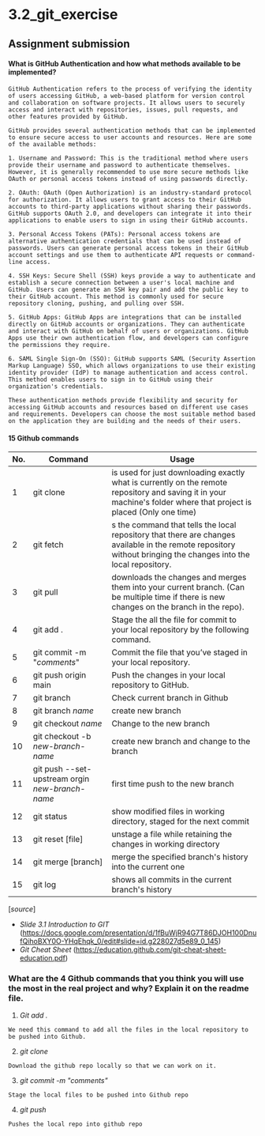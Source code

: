 # 3.2_git_exercise

## Assignment submission

#### What is GitHub Authentication and how what methods available to be implemented?

```
GitHub Authentication refers to the process of verifying the identity of users accessing GitHub, a web-based platform for version control and collaboration on software projects. It allows users to securely access and interact with repositories, issues, pull requests, and other features provided by GitHub.

GitHub provides several authentication methods that can be implemented to ensure secure access to user accounts and resources. Here are some of the available methods:

1. Username and Password: This is the traditional method where users provide their username and password to authenticate themselves. However, it is generally recommended to use more secure methods like OAuth or personal access tokens instead of using passwords directly.

2. OAuth: OAuth (Open Authorization) is an industry-standard protocol for authorization. It allows users to grant access to their GitHub accounts to third-party applications without sharing their passwords. GitHub supports OAuth 2.0, and developers can integrate it into their applications to enable users to sign in using their GitHub accounts.

3. Personal Access Tokens (PATs): Personal access tokens are alternative authentication credentials that can be used instead of passwords. Users can generate personal access tokens in their GitHub account settings and use them to authenticate API requests or command-line access.

4. SSH Keys: Secure Shell (SSH) keys provide a way to authenticate and establish a secure connection between a user's local machine and GitHub. Users can generate an SSH key pair and add the public key to their GitHub account. This method is commonly used for secure repository cloning, pushing, and pulling over SSH.

5. GitHub Apps: GitHub Apps are integrations that can be installed directly on GitHub accounts or organizations. They can authenticate and interact with GitHub on behalf of users or organizations. GitHub Apps use their own authentication flow, and developers can configure the permissions they require.

6. SAML Single Sign-On (SSO): GitHub supports SAML (Security Assertion Markup Language) SSO, which allows organizations to use their existing identity provider (IdP) to manage authentication and access control. This method enables users to sign in to GitHub using their organization's credentials.

These authentication methods provide flexibility and security for accessing GitHub accounts and resources based on different use cases and requirements. Developers can choose the most suitable method based on the application they are building and the needs of their users.
```

#### 15 Github commands

|No.| Command | Usage |
|---|---|---|
| 1 | git clone | is used for just downloading exactly what is currently on the remote repository and saving it in your machine's folder where that project is placed  (Only one time)|
|2| git fetch | s the command that tells the local repository that there are changes available in the remote repository without bringing the changes into the local repository.|
|3| git pull | downloads the changes and merges them into your current branch. (Can be multiple time if there is new changes on the branch in the repo). |
|4| git add .| Stage the all the file for commit to your local repository by the following command.|
|5| git commit -m "*comments*"|Commit the file that you’ve staged in your local repository.|
|6| git push origin main | Push the changes in your local repository to GitHub.|
|7| git branch | Check current branch in Github |
|8| git branch *name* | create new branch |
|9| git checkout *name* | Change to the new branch |
|10| git checkout -b *new-branch-name* | create new branch and change to the branch |
|11| git push --set-upstream orgin *new-branch-name* | first time push to the new branch |
|12| git status | show modified files in working directory, staged for the next commit |
|13| git reset [file] | unstage a file while retaining the changes in working directory|
|14| git merge [branch]|merge the specified branch's history into the current one|
|15| git log | shows all commits in the current branch's history|


[*source*] 
- *Slide 3.1 Introduction to GIT* (https://docs.google.com/presentation/d/1fBuWjR94G7T86DJOH100DnufQihoBXY0O-YHqEhqk_0/edit#slide=id.g228027d5e89_0_145)
- *Git Cheat Sheet* (https://education.github.com/git-cheat-sheet-education.pdf)

### What are the 4 Github commands that you think you will use the most in the real project and why? Explain it on the readme file.

1. *Git add .* 
```
We need this command to add all the files in the local repository to be pushed into Github.   
```

2. *git clone*
```
Download the github repo locally so that we can work on it.
```

3. *git commit -m "comments"*
```
Stage the local files to be pushed into Github repo
```

4. *git push*
```
Pushes the local repo into github repo
```
